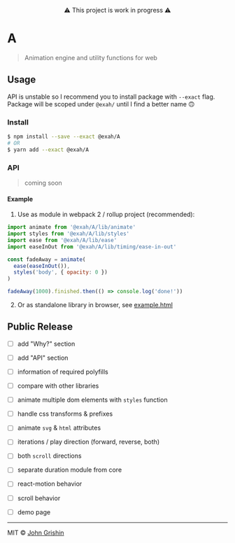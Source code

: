 <p align="center">⚠️ This project is work in progress ⚠️ </p>

# A

> Animation engine and utility functions for web


## Usage

API is unstable so I recommend you to install package with `--exact` flag. Package will be scoped under `@exah/` until I find a better name 🙃


### Install

```sh
$ npm install --save --exact @exah/A
# OR
$ yarn add --exact @exah/A
```


### API

> coming soon


#### Example

1. Use as module in webpack 2 / rollup project (recommended):

  ```js
  import animate from '@exah/A/lib/animate'
  import styles from '@exah/A/lib/styles'
  import ease from '@exah/A/lib/ease'
  import easeInOut from '@exah/A/lib/timing/ease-in-out'

  const fadeAway = animate(
    ease(easeInOut()), 
    styles('body', { opacity: 0 })
  )

  fadeAway(1000).finished.then(() => console.log('done!'))

  ```

2. Or as standalone library in browser, see [example.html](example/index.html)

## Public Release

- [ ] add "Why?" section
- [ ] add "API" section
- [ ] information of required polyfills
- [ ] compare with other libraries
- [ ] animate multiple dom elements with `styles` function
- [ ] handle css transforms & prefixes
- [ ] animate `svg` & `html` attributes
- [ ] iterations / play direction (forward, reverse, both)
- [ ] both `scroll` directions
- [ ] separate duration module from core
- [ ] react-motion behavior
- [ ] scroll behavior
- [ ] demo page


---

MIT © [John Grishin](http://johngrish.in)
